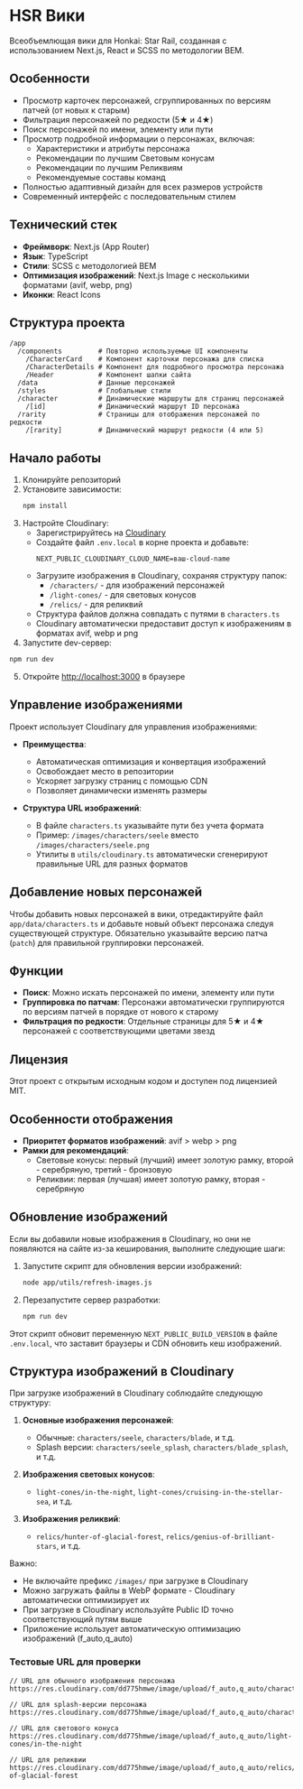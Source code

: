 # HSR Вики

Всеобъемлющая вики для Honkai: Star Rail, созданная с использованием Next.js, React и SCSS по методологии BEM.

## Особенности

- Просмотр карточек персонажей, сгруппированных по версиям патчей (от новых к старым)
- Фильтрация персонажей по редкости (5★ и 4★)
- Поиск персонажей по имени, элементу или пути
- Просмотр подробной информации о персонажах, включая:
  - Характеристики и атрибуты персонажа
  - Рекомендации по лучшим Световым конусам
  - Рекомендации по лучшим Реликвиям
  - Рекомендуемые составы команд
- Полностью адаптивный дизайн для всех размеров устройств
- Современный интерфейс с последовательным стилем

## Технический стек

- **Фреймворк**: Next.js (App Router)
- **Язык**: TypeScript
- **Стили**: SCSS с методологией BEM
- **Оптимизация изображений**: Next.js Image с несколькими форматами (avif, webp, png)
- **Иконки**: React Icons

## Структура проекта

```
/app
  /components         # Повторно используемые UI компоненты
    /CharacterCard    # Компонент карточки персонажа для списка
    /CharacterDetails # Компонент для подробного просмотра персонажа
    /Header           # Компонент шапки сайта
  /data               # Данные персонажей
  /styles             # Глобальные стили
  /character          # Динамические маршруты для страниц персонажей
    /[id]             # Динамический маршрут ID персонажа
  /rarity             # Страницы для отображения персонажей по редкости
    /[rarity]         # Динамический маршрут редкости (4 или 5)
```

## Начало работы

1. Клонируйте репозиторий
2. Установите зависимости:
   ```bash
   npm install
   ```
3. Настройте Cloudinary:
   - Зарегистрируйтесь на [Cloudinary](https://cloudinary.com/)
   - Создайте файл `.env.local` в корне проекта и добавьте:
     ```
     NEXT_PUBLIC_CLOUDINARY_CLOUD_NAME=ваш-cloud-name
     ```
   - Загрузите изображения в Cloudinary, сохраняя структуру папок:
     - `/characters/` - для изображений персонажей
     - `/light-cones/` - для световых конусов
     - `/relics/` - для реликвий
   - Структура файлов должна совпадать с путями в `characters.ts`
   - Cloudinary автоматически предоставит доступ к изображениям в форматах avif, webp и png
4. Запустите dev-сервер:
```bash
npm run dev
```
5. Откройте [http://localhost:3000](http://localhost:3000) в браузере

## Управление изображениями

Проект использует Cloudinary для управления изображениями:

- **Преимущества**: 
  - Автоматическая оптимизация и конвертация изображений
  - Освобождает место в репозитории
  - Ускоряет загрузку страниц с помощью CDN
  - Позволяет динамически изменять размеры
  
- **Структура URL изображений**:
  - В файле `characters.ts` указывайте пути без учета формата
  - Пример: `/images/characters/seele` вместо `/images/characters/seele.png`
  - Утилиты в `utils/cloudinary.ts` автоматически сгенерируют правильные URL для разных форматов

## Добавление новых персонажей

Чтобы добавить новых персонажей в вики, отредактируйте файл `app/data/characters.ts` и добавьте новый объект персонажа следуя существующей структуре. Обязательно указывайте версию патча (`patch`) для правильной группировки персонажей.

## Функции

- **Поиск**: Можно искать персонажей по имени, элементу или пути
- **Группировка по патчам**: Персонажи автоматически группируются по версиям патчей в порядке от нового к старому
- **Фильтрация по редкости**: Отдельные страницы для 5★ и 4★ персонажей с соответствующими цветами звезд

## Лицензия

Этот проект с открытым исходным кодом и доступен под лицензией MIT.

## Особенности отображения

- **Приоритет форматов изображений**: avif > webp > png
- **Рамки для рекомендаций**:
  - Световые конусы: первый (лучший) имеет золотую рамку, второй - серебряную, третий - бронзовую
  - Реликвии: первая (лучшая) имеет золотую рамку, вторая - серебряную

## Обновление изображений

Если вы добавили новые изображения в Cloudinary, но они не появляются на сайте из-за кеширования, выполните следующие шаги:

1. Запустите скрипт для обновления версии изображений:
   ```bash
   node app/utils/refresh-images.js
   ```
   
2. Перезапустите сервер разработки:
   ```bash
   npm run dev
   ```

Этот скрипт обновит переменную `NEXT_PUBLIC_BUILD_VERSION` в файле `.env.local`, что заставит браузеры и CDN обновить кеш изображений.

## Структура изображений в Cloudinary

При загрузке изображений в Cloudinary соблюдайте следующую структуру:

1. **Основные изображения персонажей**:
   - Обычные: `characters/seele`, `characters/blade`, и т.д.
   - Splash версии: `characters/seele_splash`, `characters/blade_splash`, и т.д.

2. **Изображения световых конусов**:
   - `light-cones/in-the-night`, `light-cones/cruising-in-the-stellar-sea`, и т.д.

3. **Изображения реликвий**:
   - `relics/hunter-of-glacial-forest`, `relics/genius-of-brilliant-stars`, и т.д.

Важно:
- Не включайте префикс `/images/` при загрузке в Cloudinary
- Можно загружать файлы в WebP формате - Cloudinary автоматически оптимизирует их
- При загрузке в Cloudinary используйте Public ID точно соответствующий путям выше
- Приложение использует автоматическую оптимизацию изображений (f_auto,q_auto)

### Тестовые URL для проверки
```
// URL для обычного изображения персонажа
https://res.cloudinary.com/dd775hmwe/image/upload/f_auto,q_auto/characters/seele

// URL для splash-версии персонажа
https://res.cloudinary.com/dd775hmwe/image/upload/f_auto,q_auto/characters/seele_splash

// URL для светового конуса
https://res.cloudinary.com/dd775hmwe/image/upload/f_auto,q_auto/light-cones/in-the-night

// URL для реликвии
https://res.cloudinary.com/dd775hmwe/image/upload/f_auto,q_auto/relics/hunter-of-glacial-forest
```
